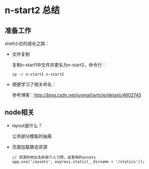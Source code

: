 
# n-start2 总结

## 准备工作

shell小白的成长之路：

* 文件复制

   复制n-start1中文件并更名为n-start2，命令行：
   
   ```
   cp -r n-start1 n-start2
   ```
* 顺便学习了相关命名：

   参考博客：http://blog.csdn.net/junmail/article/details/4602745
   
## node相关

* layout是什么？

   公共部分模板的抽离
   
* 页面加载静态资源
   
   ```
   // 资源的地址名称按个人习惯，这里用的assets
   app.use('/assets', express.static(__dirname + '/statics'));

   ```


